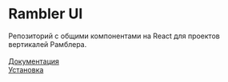 # Rambler UI
Репозиторий с общими компонентами на React для проектов вертикалей Рамблера.
<br />
<br />
[Документация](https://rambler-digital-solutions.github.io/rambler-ui)
<br />
[Установка](https://rambler-digital-solutions.github.io/rambler-ui/#/install)
<br />